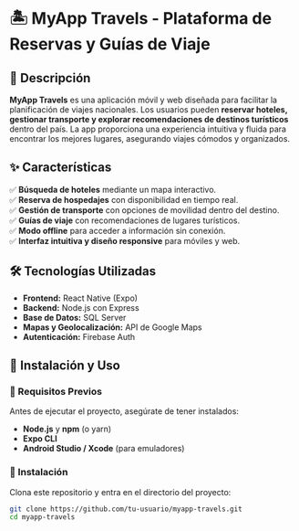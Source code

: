 # 🏝️ MyApp Travels - Plataforma de Reservas y Guías de Viaje  

## 📖 Descripción  
**MyApp Travels** es una aplicación móvil y web diseñada para facilitar la planificación de viajes nacionales. Los usuarios pueden **reservar hoteles, gestionar transporte y explorar recomendaciones de destinos turísticos** dentro del país. La app proporciona una experiencia intuitiva y fluida para encontrar los mejores lugares, asegurando viajes cómodos y organizados.  

## ✨ Características  
✅ **Búsqueda de hoteles** mediante un mapa interactivo.  
✅ **Reserva de hospedajes** con disponibilidad en tiempo real.  
✅ **Gestión de transporte** con opciones de movilidad dentro del destino.  
✅ **Guías de viaje** con recomendaciones de lugares turísticos.  
✅ **Modo offline** para acceder a información sin conexión.  
✅ **Interfaz intuitiva y diseño responsive** para móviles y web.  

## 🛠️ Tecnologías Utilizadas  
- **Frontend:** React Native (Expo)  
- **Backend:** Node.js con Express  
- **Base de Datos:** SQL Server  
- **Mapas y Geolocalización:** API de Google Maps  
- **Autenticación:** Firebase Auth  

## 📲 Instalación y Uso  

### 🔹 Requisitos Previos  
Antes de ejecutar el proyecto, asegúrate de tener instalados:  
- **Node.js** y **npm** (o yarn)  
- **Expo CLI**  
- **Android Studio / Xcode** (para emuladores)  

### 🔹 Instalación  
Clona este repositorio y entra en el directorio del proyecto:  
```sh
git clone https://github.com/tu-usuario/myapp-travels.git
cd myapp-travels
